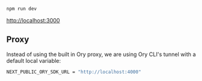 ```bash
npm run dev
```

[http://localhost:3000](http://localhost:3000)

## Proxy

Instead of using the built in Ory proxy, we are using Ory CLI's tunnel with a
default local variable:

```bash
NEXT_PUBLIC_ORY_SDK_URL = "http://localhost:4000"
```
